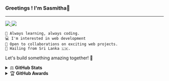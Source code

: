 ### Greetings ! I'm Sasmitha👋

---

<div style="margin: 10px 0;">
    <a href="https://github.com/sasmeee">
        <img src="https://komarev.com/ghpvc/?username=sasmeee&label=Profile%20views&color=blue&label=Profile+Views&style=plastic"/>
    </a>
    <a href="https://github.com/sasmeee?tab=followers">
        <img src="https://img.shields.io/github/followers/sasmeee?color=ff0000&label=Followers&style=plastic"/>
    </a>
</div>

```
🌱 Always learning, always coding.
💻 I'm interested in web development
🤝 Open to collaborations on exciting web projects.
🌿 Hailing from Sri Lanka 🇱🇰.
```

Let's build something amazing together! 🚀

<!-- ### 🛠 &nbsp;Tech Stack

![HTML](https://img.shields.io/badge/-HTML-333333?style=flat&logo=HTML5)&nbsp;
![CSS](https://img.shields.io/badge/-CSS-333333?style=flat&logo=CSS3&logoColor=1572B6)&nbsp;
![javascript](https://img.shields.io/badge/-JavaScript-333333?style=flat&logo=javascript&logoColor=F7DF1E)&nbsp;
![React](https://img.shields.io/badge/-React-333333?style=flat&logo=react&logoColor=61DAFB)&nbsp;
![vite](https://img.shields.io/badge/-Vite-333333?style=flat&logo=vite&logoColor=646CFF)&nbsp;
<br>
![nodedotjs](https://img.shields.io/badge/-Node%20JS-333333?style=flat&logo=nodedotjs&logoColor=339933)&nbsp;
![express](https://img.shields.io/badge/-Express%20JS-333333?style=flat&logo=express&logoColor=FFFFFF)&nbsp;
![postman](https://img.shields.io/badge/-Postman-333333?style=flat&logo=postman&logoColor=FF6C37)&nbsp;
<br>
![cplusplus](https://img.shields.io/badge/-C++-333333?style=flat&logo=cplusplus&logoColor=00599C)&nbsp;
![Java](https://img.shields.io/badge/-Java-333333?style=flat&logo=Java&logoColor=FFA518)&nbsp;
![Python](https://img.shields.io/badge/-Python-333333?style=flat&logo=python)&nbsp;
<br>
![mongodb](https://img.shields.io/badge/-MongoDB-333333?style=flat&logo=mongodb&logoColor=47A248)&nbsp;
![firebase](https://img.shields.io/badge/-Firebase-333333?style=flat&logo=firebase&logoColor=FFCA28)&nbsp;
![mysql](https://img.shields.io/badge/-MySQL-333333?style=flat&logo=mysql&logoColor=4479A1)&nbsp;
<br>
![Git](https://img.shields.io/badge/-Git-333333?style=flat&logo=git)&nbsp;
![GitHub](https://img.shields.io/badge/-GitHub-333333?style=flat&logo=github)&nbsp;
![Visual Studio Code](https://img.shields.io/badge/-Visual%20Studio%20Code-333333?style=flat&logo=visual-studio-code&logoColor=007ACC)&nbsp;
![vercel](https://img.shields.io/badge/-Vercel-333333?style=flat&logo=vercel)&nbsp; -->


<!-- ### 📫 &nbsp; How to reach me:

<a href="sl.travamaker@gmail.com"><img alt="Gmail" src="https://img.shields.io/badge/Gmail-D14836?style=flat&logo=gmail&logoColor=white" /></a> &nbsp;
<a href="https://instagram.com/abhi_1507"><img src="https://img.shields.io/badge/-Instagram_-E4405F?style=flat&logo=Instagram&logoColor=white"/></a> &nbsp;
<a href="t.me/sasmithaaaaa"><img src="https://img.shields.io/badge/-Telegram_-26A5E4?style=flat&logo=telegram&logoColor=white"/></a> &nbsp; -->

<details>
    <summary>
      ⚖️ <strong>GitHub Stats</strong>
    </summary>
      
  <img height="150px" src="https://github-readme-streak-stats.herokuapp.com?user=sasmeee&theme=chartreuse-dark&hide_border=true&date_format=j%20M%5B%20Y%5D&stroke=0FE4FF"> <img height="150px" src="https://github-readme-stats.vercel.app/api?username=sasmeee&show_icons=true&theme=chartreuse-dark&hide_border=true">
</details>
<details>
    <summary>
      &#127942 <strong>GitHub Awards</strong>
    </summary><br/>
      
  ![Github Trophy](https://github-profile-trophy.vercel.app/?username=sasmeee)
</details>

<!-- <details>
    <summary>
      &#127942 <strong>GitHub Activity</strong>
    </summary><br/>

  ![Metrics](https://metrics.lecoq.io/sasmeee?template=classic&isocalendar=1&languages=1&gists=1&isocalendar.duration=half-year&languages.limit=8&languages.sections=most-used&languages.colors=github&languages.threshold=0%25&languages.indepth=false&languages.analysis.timeout=15&languages.categories=markup%2C%20programming&languages.recent.categories=markup%2C%20programming&languages.recent.load=300&languages.recent.days=14&config.timezone=Asia%2FColombo)

</details> -->
